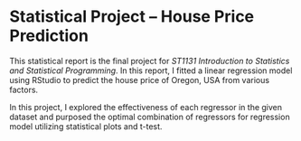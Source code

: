 # Statistical Project – House Price Prediction

This statistical report is the final project for _ST1131 Introduction to Statistics and Statistical Programming_. In this report, I fitted a linear regression model using RStudio to predict the house price of Oregon, USA from various factors.

In this project, I explored the effectiveness of each regressor in the given dataset and purposed the optimal combination of regressors for regression model utilizing statistical plots and t-test. 
